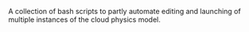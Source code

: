 A collection of bash scripts to partly automate editing and launching of multiple instances of the cloud physics model.
